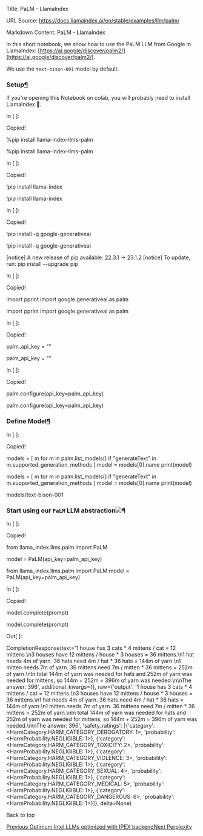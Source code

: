Title: PaLM - LlamaIndex

URL Source: https://docs.llamaindex.ai/en/stable/examples/llm/palm/

Markdown Content:
PaLM - LlamaIndex


In this short notebook, we show how to use the PaLM LLM from Google in LlamaIndex: [https://ai.google/discover/palm2/](https://ai.google/discover/palm2/).

We use the `text-bison-001` model by default.

### Setup[¶](https://docs.llamaindex.ai/en/stable/examples/llm/palm/#setup)

If you're opening this Notebook on colab, you will probably need to install LlamaIndex 🦙.

In \[ \]:

Copied!

%pip install llama\-index\-llms\-palm

%pip install llama-index-llms-palm

In \[ \]:

Copied!

!pip install llama\-index

!pip install llama-index

In \[ \]:

Copied!

!pip install \-q google\-generativeai

!pip install -q google-generativeai

\[notice\] A new release of pip available: 22.3.1 -> 23.1.2
\[notice\] To update, run: pip install --upgrade pip

In \[ \]:

Copied!

import pprint
import google.generativeai as palm

import pprint import google.generativeai as palm

In \[ \]:

Copied!

palm\_api\_key \= ""

palm\_api\_key = ""

In \[ \]:

Copied!

palm.configure(api\_key\=palm\_api\_key)

palm.configure(api\_key=palm\_api\_key)

### Define Model[¶](https://docs.llamaindex.ai/en/stable/examples/llm/palm/#define-model)

In \[ \]:

Copied!

models \= \[
    m
    for m in palm.list\_models()
    if "generateText" in m.supported\_generation\_methods
\]
model \= models\[0\].name
print(model)

models = \[ m for m in palm.list\_models() if "generateText" in m.supported\_generation\_methods \] model = models\[0\].name print(model)

models/text-bison-001

### Start using our `PaLM` LLM abstraction![¶](https://docs.llamaindex.ai/en/stable/examples/llm/palm/#start-using-our-palm-llm-abstraction)

In \[ \]:

Copied!

from llama\_index.llms.palm import PaLM

model \= PaLM(api\_key\=palm\_api\_key)

from llama\_index.llms.palm import PaLM model = PaLM(api\_key=palm\_api\_key)

In \[ \]:

Copied!

model.complete(prompt)

model.complete(prompt)

Out\[ \]:

CompletionResponse(text='1 house has 3 cats \* 4 mittens / cat = 12 mittens.\\n3 houses have 12 mittens / house \* 3 houses = 36 mittens.\\n1 hat needs 4m of yarn. 36 hats need 4m / hat \* 36 hats = 144m of yarn.\\n1 mitten needs 7m of yarn. 36 mittens need 7m / mitten \* 36 mittens = 252m of yarn.\\nIn total 144m of yarn was needed for hats and 252m of yarn was needed for mittens, so 144m + 252m = 396m of yarn was needed.\\n\\nThe answer: 396', additional\_kwargs={}, raw={'output': '1 house has 3 cats \* 4 mittens / cat = 12 mittens.\\n3 houses have 12 mittens / house \* 3 houses = 36 mittens.\\n1 hat needs 4m of yarn. 36 hats need 4m / hat \* 36 hats = 144m of yarn.\\n1 mitten needs 7m of yarn. 36 mittens need 7m / mitten \* 36 mittens = 252m of yarn.\\nIn total 144m of yarn was needed for hats and 252m of yarn was needed for mittens, so 144m + 252m = 396m of yarn was needed.\\n\\nThe answer: 396', 'safety\_ratings': \[{'category': <HarmCategory.HARM\_CATEGORY\_DEROGATORY: 1>, 'probability': <HarmProbability.NEGLIGIBLE: 1>}, {'category': <HarmCategory.HARM\_CATEGORY\_TOXICITY: 2>, 'probability': <HarmProbability.NEGLIGIBLE: 1>}, {'category': <HarmCategory.HARM\_CATEGORY\_VIOLENCE: 3>, 'probability': <HarmProbability.NEGLIGIBLE: 1>}, {'category': <HarmCategory.HARM\_CATEGORY\_SEXUAL: 4>, 'probability': <HarmProbability.NEGLIGIBLE: 1>}, {'category': <HarmCategory.HARM\_CATEGORY\_MEDICAL: 5>, 'probability': <HarmProbability.NEGLIGIBLE: 1>}, {'category': <HarmCategory.HARM\_CATEGORY\_DANGEROUS: 6>, 'probability': <HarmProbability.NEGLIGIBLE: 1>}\]}, delta=None)

Back to top

[Previous Optimum Intel LLMs optimized with IPEX backend](https://docs.llamaindex.ai/en/stable/examples/llm/optimum_intel/)[Next Perplexity](https://docs.llamaindex.ai/en/stable/examples/llm/perplexity/)
